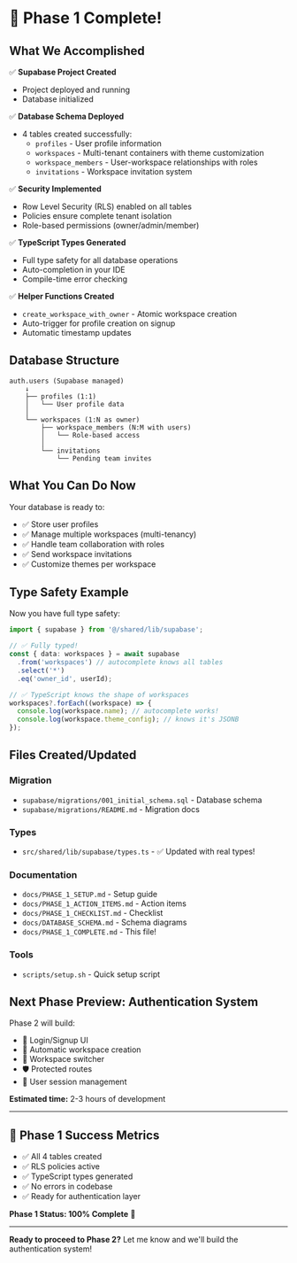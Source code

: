 # 🎉 Phase 1 Complete! 

## What We Accomplished

✅ **Supabase Project Created**
- Project deployed and running
- Database initialized

✅ **Database Schema Deployed**
- 4 tables created successfully:
  - `profiles` - User profile information
  - `workspaces` - Multi-tenant containers with theme customization
  - `workspace_members` - User-workspace relationships with roles
  - `invitations` - Workspace invitation system

✅ **Security Implemented**
- Row Level Security (RLS) enabled on all tables
- Policies ensure complete tenant isolation
- Role-based permissions (owner/admin/member)

✅ **TypeScript Types Generated**
- Full type safety for all database operations
- Auto-completion in your IDE
- Compile-time error checking

✅ **Helper Functions Created**
- `create_workspace_with_owner` - Atomic workspace creation
- Auto-trigger for profile creation on signup
- Automatic timestamp updates

## Database Structure

```
auth.users (Supabase managed)
    ↓
    ├── profiles (1:1)
    │   └── User profile data
    │
    └── workspaces (1:N as owner)
        ├── workspace_members (N:M with users)
        │   └── Role-based access
        │
        └── invitations
            └── Pending team invites
```

## What You Can Do Now

Your database is ready to:
- ✅ Store user profiles
- ✅ Manage multiple workspaces (multi-tenancy)
- ✅ Handle team collaboration with roles
- ✅ Send workspace invitations
- ✅ Customize themes per workspace

## Type Safety Example

Now you have full type safety:

```typescript
import { supabase } from '@/shared/lib/supabase';

// ✅ Fully typed!
const { data: workspaces } = await supabase
  .from('workspaces') // autocomplete knows all tables
  .select('*')
  .eq('owner_id', userId);

// ✅ TypeScript knows the shape of workspaces
workspaces?.forEach((workspace) => {
  console.log(workspace.name); // autocomplete works!
  console.log(workspace.theme_config); // knows it's JSONB
});
```

## Files Created/Updated

### Migration
- `supabase/migrations/001_initial_schema.sql` - Database schema
- `supabase/migrations/README.md` - Migration docs

### Types
- `src/shared/lib/supabase/types.ts` - ✅ Updated with real types!

### Documentation
- `docs/PHASE_1_SETUP.md` - Setup guide
- `docs/PHASE_1_ACTION_ITEMS.md` - Action items
- `docs/PHASE_1_CHECKLIST.md` - Checklist
- `docs/DATABASE_SCHEMA.md` - Schema diagrams
- `docs/PHASE_1_COMPLETE.md` - This file!

### Tools
- `scripts/setup.sh` - Quick setup script

## Next Phase Preview: Authentication System

Phase 2 will build:
- 🔐 Login/Signup UI
- 🏢 Automatic workspace creation
- 🔄 Workspace switcher
- 🛡️ Protected routes
- 👤 User session management

**Estimated time:** 2-3 hours of development

---

## 🎯 Phase 1 Success Metrics

- ✅ All 4 tables created
- ✅ RLS policies active
- ✅ TypeScript types generated
- ✅ No errors in codebase
- ✅ Ready for authentication layer

**Phase 1 Status: 100% Complete** 🚀

---

**Ready to proceed to Phase 2?** Let me know and we'll build the authentication system!
